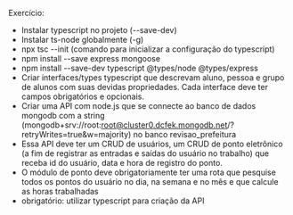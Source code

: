 Exercício:
 
- Instalar typescript no projeto (--save-dev)
- Instalar ts-node globalmente (-g)
- npx tsc --init (comando para inicializar a configuração do typescript)
- npm install --save express mongoose
- npm install --save-dev typescript @types/node @types/express
- Criar interfaces/types typescript que descrevam aluno, pessoa e grupo de alunos com suas devidas propriedades. Cada interface deve ter campos obrigatórios e opcionais. 
- Criar uma API com node.js que se connecte ao banco de dados mongodb com a string (mongodb+srv://root:root@cluster0.dcfek.mongodb.net/?retryWrites=true&w=majority) no banco revisao_prefeitura 
- Essa API deve ter um CRUD de usuários, um CRUD de ponto eletrônico (a fim de registrar as entradas e saídas do usuário no trabalho) que receba id do usuário, data e hora de registro do ponto.
- O módulo de ponto deve obrigatoriamente ter uma rota que pesquise todos os pontos do usuário no dia, na semana e no mês e que calcule as horas trabalhadas
- obrigatório: utilizar typescript para criação da API
